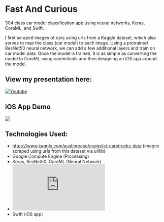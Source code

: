 # Fast And Curious
304 class car model classification app using neural networks, Keras, CoreML, and Swift.

I first scraped images of cars using urls from a Kaggle dataset, which also serves to map the class (car model) to each image.
Using a pretrained ResNet50 neural network, we can add a few additional layers and train on car model data.
Once the model is trained, it is as simple as converting the model to CoreML using coremltools and then designing an iOS app around the model.


## View my presentation here:

[![Youtube](https://i.pinimg.com/originals/47/bb/4c/47bb4ca2b686e732a0817e76c1f6acf1.png)](https://youtu.be/Dy2bQKBpesU "Fast and Curious")

## iOS App Demo

![](app_demo.gif)

## Technologies Used:
* https://www.kaggle.com/austinreese/craigslist-carstrucks-data (images scraped using urls from this dataset via urllib)
* Google Compute Engine (Processing)
* Keras, ResNet50, CoreML (Neural Network)
* ![coremltools](https://apple.github.io/coremltools/generated/coremltools.converters.keras.convert.html)
* Swift (iOS app)
